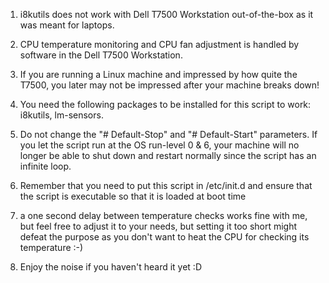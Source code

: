 1) i8kutils does not work with Dell T7500 Workstation out-of-the-box as it was meant for laptops.

2) CPU temperature monitoring and CPU fan adjustment is handled by software in the Dell T7500 Workstation.

3) If you are running a Linux machine and impressed by how quite the T7500, you later may not be impressed after your machine breaks down!

4) You need the following packages to be installed for this script to work: i8kutils, lm-sensors.

5) Do not change the "# Default-Stop" and "# Default-Start" parameters. If you let the script run at the OS run-level 0 & 6, your machine will no longer be able to shut down and restart normally since the script has an infinite loop.

6) Remember that you need to put this script in /etc/init.d and ensure that the script is executable so that it is loaded at boot time

7) a one second delay between temperature checks works fine with me, but feel free to adjust it to your needs, but setting it too short might defeat the purpose as you don't want to heat the CPU for checking its temperature :-)

8) Enjoy the noise if you haven't heard it yet :D
